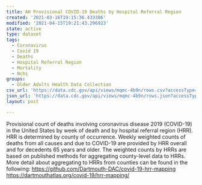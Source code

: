 ```yaml
---
title: AH Provisional COVID-19 Deaths by Hospital Referral Region
created: '2021-03-16T19:15:36.433386'
modified: '2021-04-15T19:21:43.296923'
state: active
type: dataset
tags:
  - Coronavirus
  - Covid 19
  - Deaths
  - Hospital Referral Region
  - Mortality
  - Nchs
groups:
  - Older Adults Health Data Collection
csv_url: 'https://data.cdc.gov/api/views/mqmc-4b9n/rows.csv?accessType=DOWNLOAD'
json_url: 'https://data.cdc.gov/api/views/mqmc-4b9n/rows.json?accessType=DOWNLOAD'
layout: post

---
```

Provisional count of deaths involving coronavirus disease 2019 (COVID-19) in the United States by week of death and by hospital referral region (HRR). HRR is determined by county of occurrence. Weekly weighted counts of deaths from all causes and due to COVID-19 are provided by HRR overall and for decedents 65 years and older. The weighted counts by HRRs are based on published methods for aggregating county-level data to HRRs. More detail about aggregating to HRRs from counties can be found in the following: https://github.com/Dartmouth-DAC/covid-19-hrr-mapping
https://dartmouthatlas.org/covid-19/hrr-mapping/
